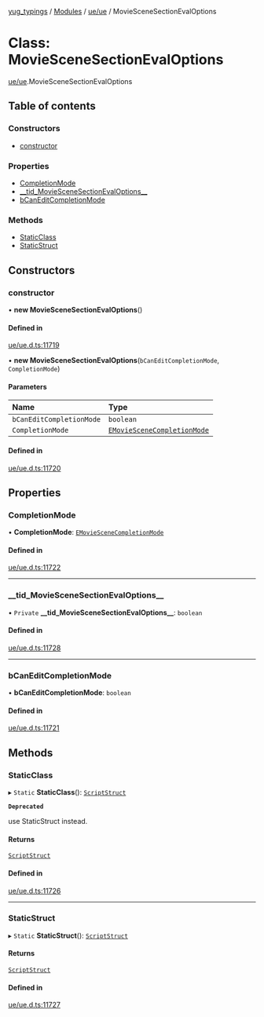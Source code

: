 [yug_typings](../README.md) / [Modules](../modules.md) / [ue/ue](../modules/ue_ue.md) / MovieSceneSectionEvalOptions

# Class: MovieSceneSectionEvalOptions

[ue/ue](../modules/ue_ue.md).MovieSceneSectionEvalOptions

## Table of contents

### Constructors

- [constructor](ue_ue.MovieSceneSectionEvalOptions.md#constructor)

### Properties

- [CompletionMode](ue_ue.MovieSceneSectionEvalOptions.md#completionmode)
- [\_\_tid\_MovieSceneSectionEvalOptions\_\_](ue_ue.MovieSceneSectionEvalOptions.md#__tid_moviescenesectionevaloptions__)
- [bCanEditCompletionMode](ue_ue.MovieSceneSectionEvalOptions.md#bcaneditcompletionmode)

### Methods

- [StaticClass](ue_ue.MovieSceneSectionEvalOptions.md#staticclass)
- [StaticStruct](ue_ue.MovieSceneSectionEvalOptions.md#staticstruct)

## Constructors

### constructor

• **new MovieSceneSectionEvalOptions**()

#### Defined in

[ue/ue.d.ts:11719](https://github.com/YugMetaverse/yug_typings/blob/25cad34/ue/ue.d.ts#L11719)

• **new MovieSceneSectionEvalOptions**(`bCanEditCompletionMode`, `CompletionMode`)

#### Parameters

| Name | Type |
| :------ | :------ |
| `bCanEditCompletionMode` | `boolean` |
| `CompletionMode` | [`EMovieSceneCompletionMode`](../enums/ue_ue.EMovieSceneCompletionMode.md) |

#### Defined in

[ue/ue.d.ts:11720](https://github.com/YugMetaverse/yug_typings/blob/25cad34/ue/ue.d.ts#L11720)

## Properties

### CompletionMode

• **CompletionMode**: [`EMovieSceneCompletionMode`](../enums/ue_ue.EMovieSceneCompletionMode.md)

#### Defined in

[ue/ue.d.ts:11722](https://github.com/YugMetaverse/yug_typings/blob/25cad34/ue/ue.d.ts#L11722)

___

### \_\_tid\_MovieSceneSectionEvalOptions\_\_

• `Private` **\_\_tid\_MovieSceneSectionEvalOptions\_\_**: `boolean`

#### Defined in

[ue/ue.d.ts:11728](https://github.com/YugMetaverse/yug_typings/blob/25cad34/ue/ue.d.ts#L11728)

___

### bCanEditCompletionMode

• **bCanEditCompletionMode**: `boolean`

#### Defined in

[ue/ue.d.ts:11721](https://github.com/YugMetaverse/yug_typings/blob/25cad34/ue/ue.d.ts#L11721)

## Methods

### StaticClass

▸ `Static` **StaticClass**(): [`ScriptStruct`](ue_ue.ScriptStruct.md)

**`Deprecated`**

use StaticStruct instead.

#### Returns

[`ScriptStruct`](ue_ue.ScriptStruct.md)

#### Defined in

[ue/ue.d.ts:11726](https://github.com/YugMetaverse/yug_typings/blob/25cad34/ue/ue.d.ts#L11726)

___

### StaticStruct

▸ `Static` **StaticStruct**(): [`ScriptStruct`](ue_ue.ScriptStruct.md)

#### Returns

[`ScriptStruct`](ue_ue.ScriptStruct.md)

#### Defined in

[ue/ue.d.ts:11727](https://github.com/YugMetaverse/yug_typings/blob/25cad34/ue/ue.d.ts#L11727)
